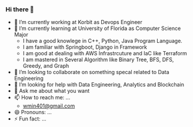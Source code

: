 ### Hi there 👋

- 🔭 I’m currently working at Korbit as Devops Engineer
- 🌱 I’m currently learning at University of Florida as Computer Science Major
  - I have a good knowlege in C++, Python, Java Program Language.
  - I am familiar with Springboot, Django in Framework
  - I am good at dealing with AWS Infrastrcuture and IaC like Terraform
  - I am mastered in Several Algorithm like Binary Tree, BFS, DFS, Greedy, and Graph
- 👯 I’m looking to collaborate on something specal related to Data Engineering
- 🤔 I’m looking for help with Data Engineering, Analytics and Blockchain
- 💬 Ask me about what you want
- 📫 How to reach me: ...
  - wmin401@gmail.com
- 😄 Pronouns: ...
- ⚡ Fun fact: ...


